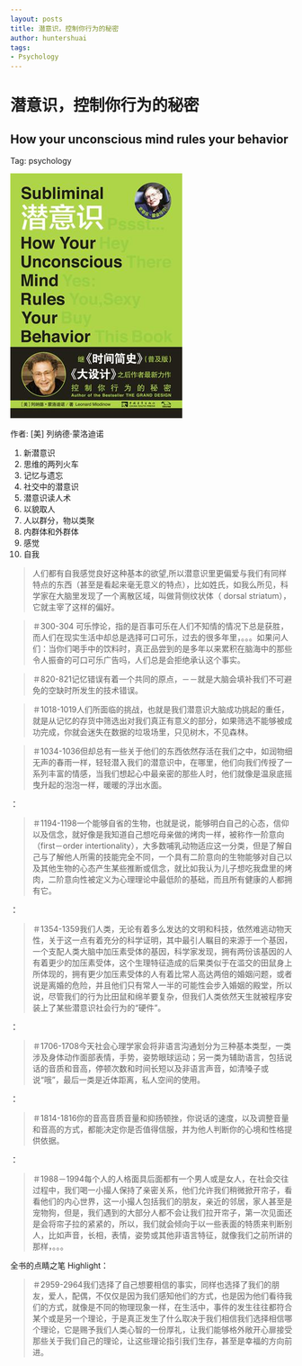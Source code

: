 ```yaml
---
layout: posts
title: 潜意识，控制你行为的秘密
author: huntershuai
tags:
- Psychology
---
```


潜意识，控制你行为的秘密
===
How your unconscious mind rules your behavior
---

Tag: psychology

<a href="http://book.douban.com/subject/24845389/">
<img src="/images/subliminal/front_page.jpg" alt="front page"/>
</a>

作者: [美] 列纳德·蒙洛迪诺 

1. 新潜意识
2. 思维的两列火车
3. 记忆与遗忘
4. 社交中的潜意识
5. 潜意识读人术
6. 以貌取人
7. 人以群分，物以类聚
8. 内群体和外群体
9. 感觉
10. 自我

> 人们都有自我感觉良好这种基本的欲望,所以潜意识里更偏爱与我们有同样特点的东西（甚至是看起来毫无意义的特点），比如姓氏，如我么所见，科学家在大脑里发现了一个离散区域，叫做背侧纹状体（ dorsal striatum），它就主宰了这样的偏好。


>＃300-304
可乐悖论，指的是百事可乐在人们不知情的情况下总是获胜，而人们在现实生活中却总是选择可口可乐，过去的很多年里，。。。如果问人们：当你们喝手中的饮料时，真正品尝到的是多年以来累积在脑海中的那些令人振奋的可口可乐广告吗，人们总是会拒绝承认这个事实。


>＃820-821记忆错误有着一个共同的原点，－－就是大脑会填补我们不可避免的空缺时所发生的技术错误。


>＃1018-1019人们所面临的挑战，也就是我们潜意识大脑成功挑起的重任，就是从记忆的存货中筛选出对我们真正有意义的部分，如果筛选不能够被成功完成，你就会迷失在数据的垃圾场里，只见树木，不见森林。


>＃1034-1036但却总有一些关于他们的东西依然存活在我们之中，如润物细无声的春雨一样，轻轻潜入我们的潜意识中，在哪里，他们向我们传授了一系列丰富的情感，当我们想起心中最亲密的那些人时，他们就像是温泉底摇曳升起的泡泡一样，暖暖的浮出水面。

：
>＃1194-1198一个能够自省的生物，也就是说，能够明白自己的心态，信仰以及信念，就好像是我知道自己想吃母亲做的烤肉一样，被称作一阶意向（first－order intertionality），大多数哺乳动物适应这一分类，但是了解自己与了解他人所需的技能完全不同，一个具有二阶意向的生物能够对自己以及其他生物的心态产生某些推断或信念，就比如我认为儿子想吃我盘里的烤肉，二阶意向性被定义为心理理论中最低阶的基础，而且所有健康的人都拥有它。

：

>＃1354-1359我们人类，无论有着多么发达的文明和科技，依然难逃动物天性，关于这一点有着充分的科学证明，其中最引人瞩目的来源于一个基因，一个支配人类大脑中加压素受体的基因，科学家发现，拥有两份该基因的人有着更少的加压素受体，这个生理特征造成的后果类似于在滥交的田鼠身上所体现的，拥有更少加压素受体的人有着比常人高达两倍的婚姻问题，或者说是离婚的危险，并且他们只有常人一半的可能性会步入婚姻的殿堂，所以说，尽管我们的行为比田鼠和绵羊要复杂，但我们人类依然天生就被程序安装上了某些潜意识社会行为的“硬件”。

：

>＃1706-1708今天社会心理学家会将非语言沟通划分为三种基本类型，一类涉及身体动作面部表情，手势，姿势眼球运动；另一类为辅助语言，包括说话的音质和音高，停顿次数和时间长短以及非语言声音，如清嗓子或说“哦”，最后一类是近体距离，私人空间的使用。

：

>＃1814-1816你的音高音质音量和抑扬顿挫，你说话的速度，以及调整音量和音高的方式，都能决定你是否值得信服，并为他人判断你的心境和性格提供依据。

：

>＃1988－1994每个人的人格面具后面都有一个男人或是女人，在社会交往过程中，我们喝一小撮人保持了亲密关系，他们允许我们稍微掀开帘子，看看他们的内心世界，这一小撮人包括我们的朋友，亲近的邻居，家人甚至是宠物狗，但是，我们遇到的大部分人都不会让我们拉开帘子，第一次见面还是会将帘子拉的紧紧的，所以，我们就会倾向于以一些表面的特质来判断别人，比如声音，长相，表情，姿势或其他非语言特征，就像我们之前所讲的那样，。。。

全书的点睛之笔
Highlight：
>＃2959-2964我们选择了自己想要相信的事实，同样也选择了我们的朋友，爱人，配偶，不仅仅是因为我们感知他们的方式，也是因为他们看待我们的方式，就像是不同的物理现象一样，在生活中，事件的发生往往都符合某个或是另一个理论，于是真正发生了什么取决于我们相信我们选择相信哪个理论，它是赐予我们人类心智的一份厚礼，让我们能够格外敞开心扉接受那些关于我们自己的理论，让这些理论指引我们生存，甚至是幸福的方向前进。